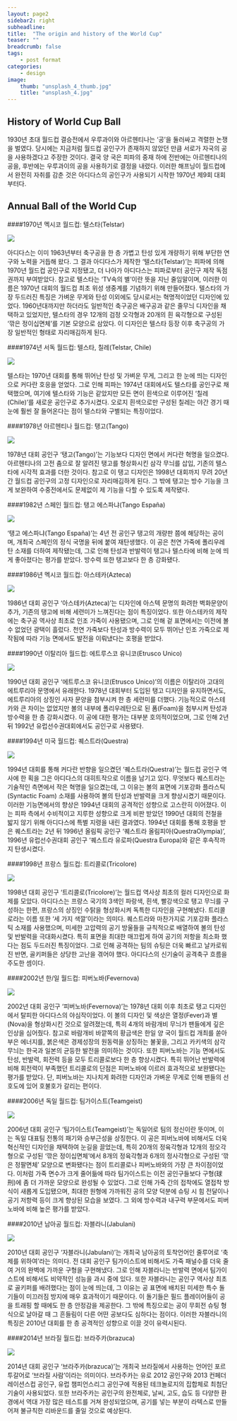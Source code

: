 ```yaml
---
layout: page2
sidebar2: right
subheadline: 
title:  "The origin and history of the World Cup"
teaser: ""
breadcrumb: false
tags:
    - post format
categories:
    - design
image:
    thumb: "unsplash_4_thumb.jpg"
    title: "unsplash_4.jpg"
---
```

## History of World Cup Ball

1930년 초대 월드컵 결승전에서 우루과이와 아르헨티나는 ‘공’을 둘러싸고 격렬한 논쟁을 벌였다. 당시에는 지금처럼 월드컵 공인구가 존재하지 않았던 만큼 서로가 자국의 공을 사용하겠다고 주장한 것이다. 결국 양 국은 피파의 중재 하에 전반에는 아르헨티나의 공을, 후반에는 우루과이의 공을 사용하기로 결정을 내렸다. 이러한 해프닝이 월드컵에서 완전히 자취를 감춘 것은 아디다스의 공인구가 사용되기 시작한 1970년 제9회 대회부터다.






## Annual Ball of the World Cup



####1970년 멕시코 월드컵: 텔스타(Telstar)

![](http://ncc.phinf.naver.net/ncc02/2010/5/6/288/1-1.jpg?type=w162)


아디다스는 이미 1963년부터 축구공을 한 층 가볍고 탄성 있게 개량하기 위해 부단한 연구와 노력을 거듭해 왔다. 그 결과 아디다스가 제작한 ‘텔스타(Telstar)’는 피파에 의해 1970년 월드컵 공인구로 지정됐고, 더 나아가 아디다스는 피파로부터 공인구 제작 독점권까지 부여받았다. 참고로 텔스타는 ‘TV속의 별’이란 뜻을 지닌 줄임말이며, 이러한 이름은 1970년 대회의 월드컵 최초 위성 생중계를 기념하기 위해 만들어졌다. 텔스타의 가장 두드러진 특징은 가벼운 무게와 탄성 이외에도 당시로서는 혁명적이었던 디자인에 있었다. 1960년대까지만 하더라도 일반적인 축구공은 배구공과 같은 줄무늬 디자인을 채택하고 있었지만, 텔스타의 경우 12개의 검정 오각형과 20개의 흰 육각형으로 구성된 ‘깎은 정이십면체’를 기본 모양으로 삼았다. 이 디자인은 텔스타 등장 이후 축구공의 가장 일반적인 형태로 자리매김하게 된다.



####1974년 서독 월드컵: 텔스타, 칠레(Telstar, Chile)

![](http://ncc.phinf.naver.net/ncc02/2010/5/6/267/1-2.jpg?type=w161)


텔스타는 1970년 대회를 통해 뛰어난 탄성 및 가벼운 무게, 그리고 한 눈에 띄는 디자인으로 커다란 호응을 얻었다. 그로 인해 피파는 1974년 대회에서도 텔스타를 공인구로 채택했으며, 여기에 텔스타와 기능은 같았지만 모든 면이 흰색으로 이루어진 ‘칠레(Chile)’를 새로운 공인구로 추가시켰다. 오로지 흰색으로만 구성된 칠레는 야간 경기 때 눈에 훨씬 잘 들어온다는 점이 텔스타와 구별되는 특징이었다.



####1978년 아르헨티나 월드컵: 탱고(Tango)

![](http://ncc.phinf.naver.net/ncc02/2010/5/6/146/1-3.jpg?type=w161)


1978년 대회 공인구 ‘탱고(Tango)’는 기능보다 디자인 면에서 커다란 혁명을 일으켰다. 아르헨티나의 고전 춤으로 잘 알려진 탱고를 형상화시킨 삼각 무늬를 삽입, 기존의 텔스타에 시각적 효과를 더한 것이다. 참고로 이 탱고 디자인은 1998년 대회까지 무려 20년 간 월드컵 공인구의 고정 디자인으로 자리매김하게 된다. 그 밖에 탱고는 방수 기능을 크게 보완하여 수중전에서도 문제없이 제 기능을 다할 수 있도록 제작됐다.



####1982년 스페인 월드컵: 탱고 에스파냐(Tango España)

![](http://ncc.phinf.naver.net/ncc02/2010/5/6/219/1-4.jpg?type=w160)


‘탱고 에스파냐(Tango España)’는 4년 전 공인구 탱고의 개량판 쯤에 해당하는 공이며, 개최국 스페인의 정식 국명을 뒤에 붙여 재탄생했다. 이 공은 천연 가죽에 폴리우레탄 소재를 더하여 제작됐는데, 그로 인해 탄성과 반발력이 탱고나 텔스타에 비해 눈에 띄게 좋아졌다는 평가를 받았다. 방수력 또한 탱고보다 한 층 강화됐다.



####1986년 멕시코 월드컵: 아스테카(Azteca)

![](http://ncc.phinf.naver.net/ncc01/2010/5/6/298/2-1.jpg?type=w162)


1986년 대회 공인구 ‘아스테카(Azteca)’는 디자인에 아스텍 문명의 화려한 벽화문양이 추가, 기존의 탱고에 비해 세련미가 느껴진다는 점이 특징이었다. 또한 아스테카의 제작에는 축구공 역사상 최초로 인조 가죽이 사용됐으며, 그로 인해 겉 표면에서는 이전에 볼 수 없었던 광택이 흘렀다. 천연 가죽보다 탄성과 방수력이 모두 뛰어난 인조 가죽으로 제작됨에 따라 기능 면에서도 발전을 이뤄냈다는 호평을 받았다.



####1990년 이탈리아 월드컵: 에트루스코 유니코(Etrusco Unico)

![](http://ncc.phinf.naver.net/ncc02/2010/5/6/57/2-2.jpg?type=w161)


1990년 대회 공인구 ‘에트루스코 유니코(Etrusco Unico)’의 이름은 이탈리아 고대의 에트루리아 문명에서 유래한다. 1978년 대회부터 도입된 탱고 디자인을 유지하면서도, 에트루리아의 상징인 사자 문양을 첨부시켜 한 층 세련미를 더했다. 기능적으로 아스테카와 큰 차이는 없었지만 볼의 내부에 폴리우레탄으로 된 폼(Foam)을 첨부시켜 탄성과 방수력을 한 층 강화시켰다. 이 공에 대한 평가는 대부분 호의적이었으며, 그로 인해 2년 뒤 1992년 유럽선수권대회에서도 공인구로 사용됐다.



####1994년 미국 월드컵: 퀘스트라(Questra)

![](http://ncc.phinf.naver.net/ncc01/2010/5/6/64/2-3.jpg?type=w161)


1994년 대회를 통해 커다란 반향을 일으켰던 ‘퀘스트라(Questra)’는 월드컵 공인구 역사에 한 획을 그은 아디다스의 대히트작으로 이름을 남기고 있다. 무엇보다 퀘스트라는 기술적인 측면에서 작은 혁명을 일으켰는데, 그 이유는 볼의 표면에 기포강화 플라스틱(Syntactic Foam) 소재를 사용하여 볼의 탄성과 반발력을 크게 향상시켰기 때문이다. 이러한 기능면에서의 향상은 1994년 대회의 공격적인 성향으로 고스란히 이어졌다. 이는 피파 측에서 수비적이고 지루한 성향으로 크게 비판 받았던 1990년 대회의 전철을 밟지 않기 위해 아디다스에 특별 지령을 내린 결과였다. 1994년 대회를 통해 호평을 받은 퀘스트라는 2년 뒤 1996년 올림픽 공인구 ‘퀘스트라 올림피아(QuestraOlympia)’, 1996년 유럽선수권대회 공인구 ‘퀘스트라 유로파(Questra Europa)와 같은 후속작까지 탄생시켰다.



####1998년 프랑스 월드컵: 트리콜로(Tricolore)

![](http://ncc.phinf.naver.net/ncc02/2010/5/6/26/2-4.jpg?type=w160)


1998년 대회 공인구 ‘트리콜로(Tricolore)’는 월드컵 역사상 최초의 컬러 디자인으로 화제를 모았다. 아디다스는 프랑스 국기의 3색인 파랑색, 흰색, 빨강색으로 탱고 무늬를 구성하는 한편, 프랑스의 상징인 수탉을 형상화시켜 독특한 디자인을 구현해냈다. 트리콜로라는 이름 또한 ‘세 가지 색깔’이라는 의미다.
퀘스트라와 마찬가지로 기포강화 플라스틱 소재를 사용했으며, 미세한 고압력의 공기 방울들을 규칙적으로 배열하여 볼의 탄성 및 반발력을 극대화시켰다. 특히 표면을 최대한 매끄럽게 하여 공기의 저항을 최소화 했다는 점도 두드러진 특징이었다. 그로 인해 공격하는 팀의 슈팅은 더욱 빠르고 날카로워진 반면, 골키퍼들은 상당한 고난을 겪어야 했다. 아디다스의 신기술이 공격축구 흐름을 주도한 셈이다.



####2002년 한/일 월드컵: 피버노바(Fevernova)

![](http://ncc.phinf.naver.net/ncc02/2010/5/6/199/3-1.jpg?type=w161)


2002년 대회 공인구 ‘피버노바(Fevernova)’는 1978년 대회 이후 최초로 탱고 디자인에서 탈피한 아디다스의 야심작이었다. 이 볼의 디자인 및 색상은 열정(Fever)과 별(Nova)을 형상화시킨 것으로 알려졌는데, 특히 4개의 바람개비 무늬가 팬들에게 깊은 인상을 심어줬다. 참고로 바람개비 바깥쪽의 황금색은 한일 양 국이 월드컵 개최를 쏟아 부은 에너지를, 붉은색은 경제성장의 원동력을 상징하는 불꽃을, 그리고 카키색의 삼각무늬는 한국과 일본의 균등한 발전을 의미하는 것이다.
또한 피버노바는 기능 면에서도 탄성, 반발력, 회전력 등을 모두 트리콜로보다 한 층 향상시켰다. 특히 뛰어난 반발력에 비해 회전력이 부족했던 트리콜로의 단점은 피버노바에 이르러 효과적으로 보완됐다는 평가를 받았다. 단, 피버노바는 지나치게 화려한 디자인과 가벼운 무게로 인해 팬들의 선호도에 있어 호불호가 갈리는 편이다.



####2006년 독일 월드컵: 팀가이스트(Teamgeist)

![](http://ncc.phinf.naver.net/ncc01/2010/5/6/123/3-2.jpg?type=w161)


2006년 대회 공인구 ‘팀가이스트(Teamgeist)’는 독일어로 팀의 정신이란 뜻이며, 이는 독일 대표팀 전통의 패기와 승부근성을 상징한다. 이 공은 피버노바에 비해서도 더욱 혁신적인 디자인을 채택하여 눈길을 끌었는데, 특히 20개의 정육각형과 12개의 정오각형으로 구성된 ‘깎은 정이십면체’에서 8개의 정육각형과 6개의 정사각형으로 구성된 ‘깎은 정팔면체’ 모양으로 변화됐다는 점이 트리콜로나 피버노바와의 가장 큰 차이점이었다. 이처럼 가죽 면수가 크게 줄어듦에 따라 팀가이스트는 이전 공인구들보다 구형(球刑)에 좀 더 가까운 모양으로 완성될 수 있었다. 그로 인해 가죽 간의 접착에도 열접착 방식이 새롭게 도입됐으며, 최대한 원형에 가까워진 공의 모양 덕분에 슈팅 시 힘 전달이나 공기 저항력 등이 크게 향상된 모습을 보였다. 그 외에 방수력과 내구력 부문에서도 피버노바에 비해 높은 평가를 받았다.



####2010년 남아공 월드컵: 자블라니(Jabulani)

![](http://ncc.phinf.naver.net/ncc01/2010/5/6/123/3-2.jpg?type=w161)


2010년 대회 공인구 ‘자블라니(Jabulani)’는 개최국 남아공의 토착언어인 줄루어로 ‘축제를 위하여’라는 의미다. 전 대회 공인구 팀가이스트에 비해서도 가죽 패널수를 더욱 줄여 거의 완벽에 가까운 구형을 구현해냈다. 그로 인해 자블라니는 반발력 면에서 팀가이스트에 비해서도 비약적인 성능을 과시 중에 있다. 또한 자블라니는 공인구 역사상 최초로 골키퍼를 배려했다는 점이 눈에 띄는데, 그 이유는 공 표면에 배치된 미세한 특수 돌기들이 미끄러짐 방지에 매우 효과적이기 때문이다. 이 돌기들은 필드 플레이어들이 공을 트래핑 할 때에도 한 층 안정감을 제공한다. 그 밖에 특징으로는 공이 무회전 슈팅 형식으로 날아갈 때 그 흔들림이 다른 어떤 공보다도 심하다는 점이다. 이러한 자블라니의 특징은 2010년 대회를 한 층 공격적인 성향으로 이끌 것이 유력시된다.



####2014년 브라질 월드컵: 브라주카(brazuca)

![](http://pds.joins.com/news/component/htmlphoto_mmdata/201405/30/htm_201405301474060106011.jpg)


2014년 대회 공인구 ‘브라주카(brazuca)’는 개최국 브라질에서 사용하는 언어인 포르투갈어로 ‘브라질 사람’이라는 의미이다. 브라주카는 유로 2012 공인구와 2013 컨페더레이션스컵 공인구, 유럽 챔피언스리그 공인구에 적용된 테크놀로지의 집합체로 최첨단 기술이 사용되었다. 또한 브라주카는 공인구의 완전체로, 날씨, 고도, 습도 등 다양한 환경에서 역대 가장 많은 테스트를 거쳐 완성되었으며, 공기를 넣는 부분이 라텍스로 만들어져 불규칙한 리바운드를 줄일 것으로 예상된다.
